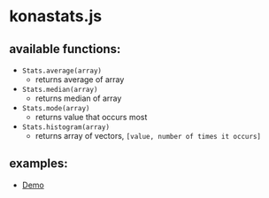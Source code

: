 # konastats.js
## available functions:
* `Stats.average(array)`
  * returns average of array
* `Stats.median(array)`
  * returns median of array
* `Stats.mode(array)`
  * returns value that occurs most
* `Stats.histogram(array)`
  * returns array of vectors, `[value, number of times it occurs]`
## examples:
* [Demo](https://htmlpreview.github.io/?https://github.com/EthanThatOneKid/math/blob/master/stats/examples/demo/index.html)
